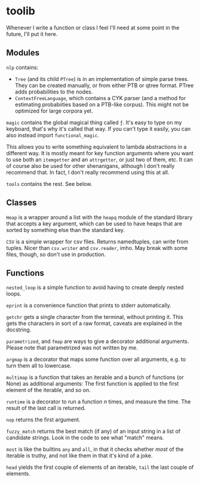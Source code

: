 # toolib

Whenever I write a function or class I feel I'll need at some point in the
future, I'll put it here.

## Modules

`nlp` contains:

- `Tree` (and its child `PTree`) is in an implementation of simple parse trees.
  They can be created manually, or from either PTB or qtree format. PTree adds
  probabilities to the nodes.
- `ContextFreeLanguage`, which contains a CYK parser (and a method for
  estimating probabiities based on a PTB-like corpus). This might not be
  optimized for large corpora yet.

`magic` contains the global magical thing called `ƒ`. It's easy to type on my
keyboard, that's why it's called that way. If you can't type it easily, you can
also instead import `functional_magic`.

This allows you to write something equivalent to lambda abstractions in a
different way. It is mostly meant for key function arguments where you want to
use both an `itemgetter` and an `attrgetter`, or just two of them, etc.  It can
of course also be used for other shenanigans, although I don't really recommend
that. In fact, I don't really recommend using this at all.

`tools` contains the rest. See below.

## Classes

`Heap` is a wrapper around a list with the `heapq` module of the standard
library that accepts a key argument, which can be used to have heaps that are
sorted by something else than the standard key.

`CSV` is a simple wrapper for csv files. Returns namedtuples, can write from
tuples. Nicer than `csv.writer` and `csv.reader`, imho. May break with some
files, though, so don't use in production.

## Functions

`nested_loop` is a simple function to avoid having to create deeply nested
loops.

`eprint` is a convenience function that prints to stderr automatically.

`getchr` gets a single character from the terminal, without printing it. This
gets the characters in sort of a raw format, caveats are explained in the
docstring.

`parametrized`, and `fmap` are ways to give a decorator additional arguments.
Please note that parametrized was not written by me.

`argmap` is a decorator that maps some function over all arguments, e.g. to
turn them all to lowercase.

`multimap` is a function that takes an iterable and a bunch of functions (or
None) as additional arguments: The first function is applied to the first
element of the iterable, and so on.

`runtime` is a decorator to run a function *n* times, and measure the time. The
result of the last call is returned.

`nop` returns the first argument.

`fuzzy_match` returns the best match (if any) of an input string in a list of
candidate strings. Look in the code to see what "match" means.

`most` is like the builtins `any` and `all`, in that it checks whether *most*
of the iterable is truthy, and not like them in that it's kind of a joke.

`head` yields the first couple of elements of an iterable, `tail` the last
couple of elements.
